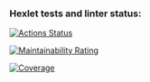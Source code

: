 ### Hexlet tests and linter status:
[![Actions Status](https://github.com/YaroslavBorshevsky812/java-project-99/actions/workflows/hexlet-check.yml/badge.svg)](https://github.com/YaroslavBorshevsky812/java-project-99/actions)

[![Maintainability Rating](https://sonarcloud.io/api/project_badges/measure?project=YaroslavBorshevsky812_java-project-99&metric=sqale_rating)](https://sonarcloud.io/summary/new_code?id=YaroslavBorshevsky812_java-project-99)

[![Coverage](https://sonarcloud.io/api/project_badges/measure?project=YaroslavBorshevsky812_java-project-99&metric=coverage)](https://sonarcloud.io/summary/new_code?id=YaroslavBorshevsky812_java-project-99)
